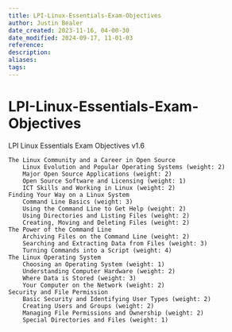```yaml
---
title: LPI-Linux-Essentials-Exam-Objectives
author: Justin Bealer
date_created: 2023-11-16, 04-00-30
date_modified: 2024-09-17, 11-01-03
reference: 
description: 
aliases: 
tags: 
---
```

# LPI-Linux-Essentials-Exam-Objectives
LPI Linux Essentials Exam Objectives v1.6

    The Linux Community and a Career in Open Source
        Linux Evolution and Popular Operating Systems (weight: 2)
        Major Open Source Applications (weight: 2)
        Open Source Software and Licensing (weight: 1)
        ICT Skills and Working in Linux (weight: 2)
    Finding Your Way on a Linux System
        Command Line Basics (weight: 3)
        Using the Command Line to Get Help (weight: 2)
        Using Directories and Listing Files (weight: 2)
        Creating, Moving and Deleting Files (weight: 2)
    The Power of the Command Line
        Archiving Files on the Command Line (weight: 2)
        Searching and Extracting Data from Files (weight: 3)
        Turning Commands into a Script (weight: 4)
    The Linux Operating System
        Choosing an Operating System (weight: 1)
        Understanding Computer Hardware (weight: 2)
        Where Data is Stored (weight: 3)
        Your Computer on the Network (weight: 2)
    Security and File Permission
        Basic Security and Identifying User Types (weight: 2)
        Creating Users and Groups (weight: 2)
        Managing File Permissions and Ownership (weight: 2)
        Special Directories and Files (weight: 1)
        
        
